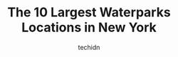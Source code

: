 ---
layout: ampstory
image: https://i0.wp.com/paketmu.com/wp-content/uploads/2023/06/willsons-woods-park-0-in-new-york-1686365214.jpeg?resize=640,853
author: techidn
featured: false
description: Explore the diverse Waterpark scene in New York, home to an incredible selection of 10 establishments catering to every taste. Whether youre in search of iconic favorites or undiscovered tr
title: The 10 Largest Waterparks Locations in New York
cover:
   title: The 10 Largest Waterparks Locations in New York
   subtitle: RICKPATE
   background: https://paketmu.com/wp-content/uploads/2023/06/willsons-woods-park-0-in-new-york-1686365214.jpeg

pages: 
 - layout: thirds
   top: <h1>#1 DreamWorks Water Park</h1>
   bottom: "<p>A fun water park with lots of activities. The wave pool is maybe one of the best Ive been in. Very large with giant waves. Theres also some amazing slides. Apparently t</p>"
   background: https://paketmu.com/wp-content/uploads/2023/06/willsons-woods-park-1-in-new-york-1686365215.jpeg
   backgroundblur: true
 - layout: thirds
   top: <h1>#2 Tibbetts Brook Park</h1>
   bottom: "<p>This place is very nice to spend with the family, I took my 5 and 4 year old daughters and they liked it a lot, it is only for residents of Westchester County NY, childre</p>"
   background: https://paketmu.com/wp-content/uploads/2023/06/willsons-woods-park-2-in-new-york-1686365216.jpeg
   cta:
      link: https://paketmu.com/the-10-largest-waterparks-locations-in-new-york/
      text: The 10 Largest Waterparks Locations in New York
 - layout: thirds
   top: <h1>#3 Keansburg Amusement Park</h1>
   bottom: "<p>Its an okay place to take the kids for an evening out. Many of the rides were outdated  and not working either due to lack of staff to run the ride or mechanical issue. </p>"
   background: https://paketmu.com/wp-content/uploads/2023/06/willsons-woods-park-3-in-new-york-1686365217.jpeg
   cta:
      link: https://paketmu.com/the-10-largest-waterparks-locations-in-new-york/
      text: The 10 Largest Waterparks Locations in New York
 - layout: thirds
   top: <h1>#4 Runaway Rapids Waterpark</h1>
   bottom: "<p>275 Beachway Ave, Keansburg, NJ 07734, United States</p>"
   background: https://images.unsplash.com/photo-1567095761054-7a02e69e5c43?ixlib=rb-4.0.3&ixid=MnwxMjA3fDB8MHxwaG90by1wYWdlfHx8fGVufDB8fHx8&auto=format&fit=crop&w=640&h=853&q=80
   cta:
      link: https://paketmu.com/the-10-largest-waterparks-locations-in-new-york/
      text: The 10 Largest Waterparks Locations in New York
 - layout: thirds
   top: <h1>#5 Willsons Woods Park</h1>
   bottom: "<p>8 Bradford Rd, Mt Vernon, NY 10553, United States</p>"
   background: https://images.unsplash.com/photo-1533735380053-eb8d0759b24a?ixlib=rb-4.0.3&ixid=MnwxMjA3fDB8MHxwaG90by1wYWdlfHx8fGVufDB8fHx8&auto=format&fit=crop&w=640&h=853&q=80
   cta:
      link: https://paketmu.com/the-10-largest-waterparks-locations-in-new-york/
      text: The 10 Largest Waterparks Locations in New York
 - layout: thirds
   top: <h1>#6 Pier 51 at Hudson River Park</h1>
   bottom: "<p>Hudson River Greenway, New York, NY 10014, United States</p>"
   background: https://images.unsplash.com/photo-1608501821300-4f99e58bba77?ixlib=rb-4.0.3&ixid=MnwxMjA3fDB8MHxwaG90by1wYWdlfHx8fGVufDB8fHx8&auto=format&fit=crop&w=640&h=853&q=80
   cta:
      link: https://paketmu.com/the-10-largest-waterparks-locations-in-new-york/
      text: The 10 Largest Waterparks Locations in New York
 - layout: thirds
   top: <h1>#7 Fantasy Forest Amusement Park</h1>
   bottom: "<p>5351 111th St, Queens, NY 11368, United States</p>"
   background: https://images.unsplash.com/photo-1496096265110-f83ad7f96608?ixlib=rb-4.0.3&ixid=MnwxMjA3fDB8MHxwaG90by1wYWdlfHx8fGVufDB8fHx8&auto=format&fit=crop&w=640&h=853&q=80
   cta:
      link: https://paketmu.com/the-10-largest-waterparks-locations-in-new-york/
      text: The 10 Largest Waterparks Locations in New York
 - layout: thirds
   middle: Continue reading...
   background: https://images.unsplash.com/photo-1534312527009-56c7016453e6?ixlib=rb-4.0.3&ixid=MnwxMjA3fDB8MHxwaG90by1wYWdlfHx8fGVufDB8fHx8&auto=format&fit=crop&w=640&h=853&q=80
   cta:
      link: https://paketmu.com/the-10-largest-waterparks-locations-in-new-york/
      text: The 10 Largest Waterparks Locations in New York
      
---